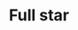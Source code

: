 ---
title: Full star
date: 
draft: false

# descripcion
description : Aros colgantes pasantes en plata 925.

materials: Plata 925

color: 

dimensions: Largo total 6.5cm

code: 01-01-0944

type: "Aros"

categories: []

price: $7.010,00

price_eftvo: $5.960,00

# Images
# first image will be shown in the product page
images:
  # - image: "images/path_to_image"
  # La ubicacion de las imagenes es imagenes/Aros/Aros.Colgantes/01-01-0944-full-star
  - image: "./images/aros/colgantes/01-01-0944-full-star.jpg"
---